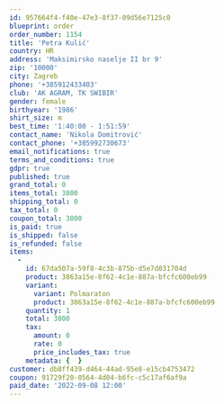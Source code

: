 ```yaml
---
id: 957664f4-f40e-47e3-8f37-09d56e7125c0
blueprint: order
order_number: 1154
title: 'Petra Kulić'
country: HR
address: 'Maksimirsko naselje II br 9'
zip: '10000'
city: Zagreb
phone: '+385912433403'
club: 'AK AGRAM, TK SWIBIR'
gender: female
birthyear: '1986'
shirt_size: m
best_time: '1:40:00 - 1:51:59'
contact_name: 'Nikola Domitrović'
contact_phone: '+385992730673'
email_notifications: true
terms_and_conditions: true
gdpr: true
published: true
grand_total: 0
items_total: 3800
shipping_total: 0
tax_total: 0
coupon_total: 3800
is_paid: true
is_shipped: false
is_refunded: false
items:
  -
    id: 67da507a-59f8-4c3b-875b-d5e7d031704d
    product: 3863a15e-8f62-4c1e-887a-bfcfc600eb99
    variant:
      variant: Polmaraton
      product: 3863a15e-8f62-4c1e-887a-bfcfc600eb99
    quantity: 1
    total: 3800
    tax:
      amount: 0
      rate: 0
      price_includes_tax: true
    metadata: {  }
customer: db8ff439-d464-44ad-95e8-e15cb4753472
coupon: 91729f20-0564-4d04-b6fc-c5c17af6af9a
paid_date: '2022-09-08 12:00'
---
```

